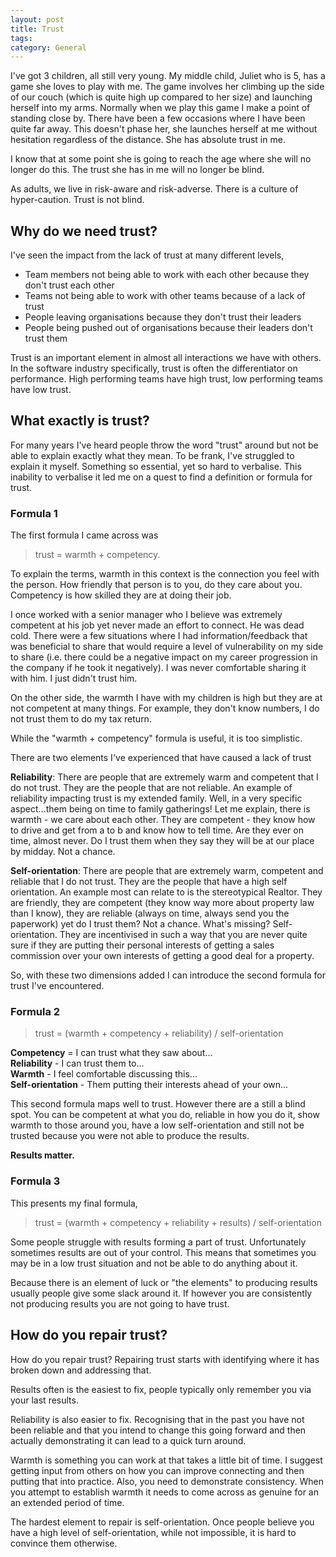 ```yaml
---
layout: post
title: Trust 
tags: 
category: General
---
```

I've got 3 children, all still very young. My middle child, Juliet who is 5, has a game she loves to play with me. 
The game involves her climbing up the side of our couch (which is quite high up compared to her size) and launching herself into my arms. 
Normally when we play this game I make a point of standing close by. There have been a few occasions where I have been quite far away.
This doesn't phase her, she launches herself at me without hesitation regardless of the distance. She has absolute trust in me.

I know that at some point she is going to reach the age where she will no longer do this. 
The trust she has in me will no longer be blind.

As adults, we live in risk-aware and risk-adverse. There is a culture of hyper-caution. Trust is not blind.

## Why do we need trust?

I've seen the impact from the lack of trust at many different levels, 

* Team members not being able to work with each other because they don't trust each other
* Teams not being able to work with other teams because of a lack of trust
* People leaving organisations because they don't trust their leaders 
* People being pushed out of organisations because their leaders don't trust them

Trust is an important element in almost all interactions we have with others.
In the software industry specifically, trust is often the differentiator on performance. High performing teams have high trust, low performing teams have low trust.

## What exactly is trust? 

For many years I've heard people throw the word "trust" around but not be able to explain exactly what they mean.
To be frank, I've struggled to explain it myself. Something so essential, yet so hard to verbalise. 
This inability to verbalise it led me on a quest to find a definition or formula for trust.

### Formula 1

The first formula I came across was 

> trust = warmth + competency.

To explain the terms, warmth in this context is the connection you feel with the person. How friendly that person is to you, do they care about you. Competency is how skilled they are at doing their job.

I once worked with a senior manager who I believe was extremely competent at his job yet never made an effort to connect. He was dead cold. There were a few situations where I had information/feedback that was beneficial to share that would require a level of vulnerability on my side to share (i.e. there could be a negative impact on my career progression in the company if he took it negatively). I was never comfortable sharing it with him. I just didn't trust him.

On the other side, the warmth I have with my children is high but they are at not competent at many things. For example, they don't know numbers, I do not trust them to do my tax return.

While the "warmth + competency" formula is useful, it is too simplistic. 

There are two elements I've experienced that have caused a lack of trust 

**Reliability**: There are people that are extremely warm and competent that I do not trust. They are the people that are not reliable. An example of reliability impacting trust is my extended family. Well, in a very specific aspect...them being on time to family gatherings! Let me explain, there is warmth - we care about each other. They are competent - they know how to drive and get from a to b and know how to tell time. Are they ever on time, almost never. Do I trust them when they say they will be at our place by midday. Not a chance.

**Self-orientation**: There are people that are extremely warm, competent and reliable that I do not trust. They are the people that have a high self orientation. An example most can relate to is the stereotypical Realtor. They are friendly, they are competent (they know way more about property law than I know), they are reliable (always on time, always send you the paperwork)  yet do I trust them? Not a chance. What's missing? Self-orientation. They are incentivised in such a way that you are never quite sure if they are putting their personal interests of getting a sales commission over your own interests of getting a good deal for a property.

So, with these two dimensions added I can introduce the second formula for trust I've encountered.

### Formula 2

> trust = (warmth + competency + reliability) / self-orientation

**Competency** = I can trust what they saw about...  
**Reliability** - I can trust them to...  
**Warmth** - I feel comfortable discussing this...  
**Self-orientation** - Them putting their interests ahead of your own...           

This second formula maps well to trust. However there are a still a blind spot. You can be competent at what you do, reliable in how you do it, show warmth to those around you, have a low self-orientation and still not be trusted because you were not able to produce the results.  

**Results matter.**

### Formula 3

This presents my final formula,

> trust = (warmth + competency + reliability + results) / self-orientation

Some people struggle with results forming a part of trust. Unfortunately sometimes results are out of your control. This means that sometimes you may be in a low trust situation and not be able to do anything about it. 

Because there is an element of luck or "the elements" to producing results usually people give some slack around it. 
If however you are consistently not producing results you are not going to have trust.


## How do you repair trust?

How do you repair trust? Repairing trust starts with identifying where it has broken down and addressing that. 

Results often is the easiest to fix, people typically only remember you via your last results. 

Reliability is also easier to fix. Recognising that in the past you have not been reliable and that you intend to change this going forward and then actually demonstrating it can lead to a quick turn around.

Warmth is something you can work at that takes a little bit of time. I suggest getting input from others on how you can improve connecting and then putting that into practice. Also, you need to demonstrate consistency. When you attempt to establish warmth it needs to come across as genuine for an an extended period of time. 

The hardest element to repair is self-orientation. Once people believe you have a high level of self-orientation, while not impossible, it is hard to convince them otherwise. 

